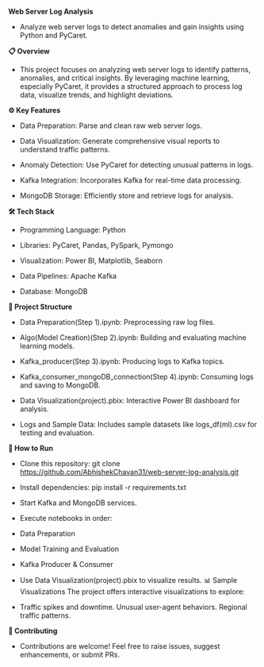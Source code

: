 **Web Server Log Analysis**
* Analyze web server logs to detect anomalies and gain insights using Python and PyCaret.

**📋 Overview**
* This project focuses on analyzing web server logs to identify patterns, anomalies, and critical insights. By leveraging machine learning, especially PyCaret, it provides a structured approach to process log data, visualize trends, and highlight deviations.

**⚙️ Key Features**
* Data Preparation: Parse and clean raw web server logs.

* Data Visualization: Generate comprehensive visual reports to understand traffic patterns.

* Anomaly Detection: Use PyCaret for detecting unusual patterns in logs.

* Kafka Integration: Incorporates Kafka for real-time data processing.

* MongoDB Storage: Efficiently store and retrieve logs for analysis.

**🛠️ Tech Stack**
* Programming Language: Python

* Libraries: PyCaret, Pandas, PySpark, Pymongo

* Visualization: Power BI, Matplotlib, Seaborn

* Data Pipelines: Apache Kafka

* Database: MongoDB

**📂 Project Structure**
* Data Preparation(Step 1).ipynb: Preprocessing raw log files.

* Algo(Model Creation)(Step 2).ipynb: Building and evaluating machine learning models.

* Kafka_producer(Step 3).ipynb: Producing logs to Kafka topics.

* Kafka_consumer_mongoDB_connection(Step 4).ipynb: Consuming logs and saving to MongoDB.

* Data Visualization(project).pbix: Interactive Power BI dashboard for analysis.

* Logs and Sample Data: Includes sample datasets like logs_df(ml).csv for testing and evaluation.

**🚀 How to Run**
* Clone this repository:
git clone https://github.com/AbhishekChavan31/web-server-log-analysis.git

* Install dependencies:
pip install -r requirements.txt

* Start Kafka and MongoDB services.
  
* Execute notebooks in order:

* Data Preparation

* Model Training and Evaluation

* Kafka Producer & Consumer

* Use Data Visualization(project).pbix to visualize results.
📊 Sample Visualizations
The project offers interactive visualizations to explore:

* Traffic spikes and downtime. Unusual user-agent behaviors. Regional traffic patterns.
  
**🤝 Contributing**
* Contributions are welcome! Feel free to raise issues, suggest enhancements, or submit PRs.
